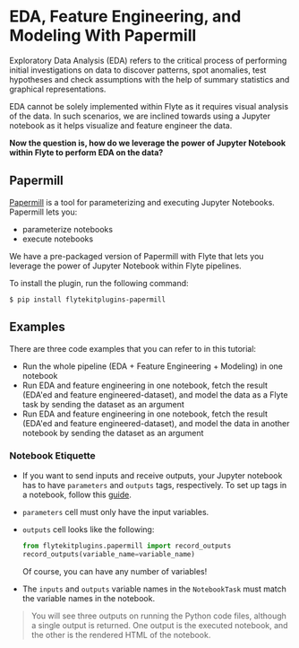 # EDA, Feature Engineering, and Modeling With Papermill

Exploratory Data Analysis (EDA) refers to the critical process of performing initial investigations on data to discover patterns,
spot anomalies, test hypotheses and check assumptions with the help of summary statistics and graphical representations.

EDA cannot be solely implemented within Flyte as it requires visual analysis of the data.
In such scenarios, we are inclined towards using a Jupyter notebook as it helps visualize and feature engineer the data.

**Now the question is, how do we leverage the power of Jupyter Notebook within Flyte to perform EDA on the data?**

## Papermill

[Papermill](https://papermill.readthedocs.io/en/latest/) is a tool for parameterizing and executing Jupyter Notebooks.
Papermill lets you:

- parameterize notebooks
- execute notebooks

We have a pre-packaged version of Papermill with Flyte that lets you leverage the power of Jupyter Notebook within Flyte pipelines.

To install the plugin, run the following command:

```shell
$ pip install flytekitplugins-papermill
```

## Examples

There are three code examples that you can refer to in this tutorial:

- Run the whole pipeline (EDA + Feature Engineering + Modeling) in one notebook
- Run EDA and feature engineering in one notebook, fetch the result (EDA'ed and feature engineered-dataset),
  and model the data as a Flyte task by sending the dataset as an argument
- Run EDA and feature engineering in one notebook, fetch the result (EDA'ed and feature engineered-dataset),
  and model the data in another notebook by sending the dataset as an argument

### Notebook Etiquette

- If you want to send inputs and receive outputs, your Jupyter notebook has to have `parameters` and `outputs` tags, respectively.
  To set up tags in a notebook, follow this [guide](https://jupyterbook.org/content/metadata.html#adding-tags-using-notebook-interfaces).

- `parameters` cell must only have the input variables.

- `outputs` cell looks like the following:

  ```python
  from flytekitplugins.papermill import record_outputs
  record_outputs(variable_name=variable_name)
  ```

  Of course, you can have any number of variables!

- The `inputs` and `outputs` variable names in the `NotebookTask` must match the variable names in the notebook.


> You will see three outputs on running the Python code files, although a single output is returned.
> One output is the executed notebook, and the other is the rendered HTML of the notebook.
